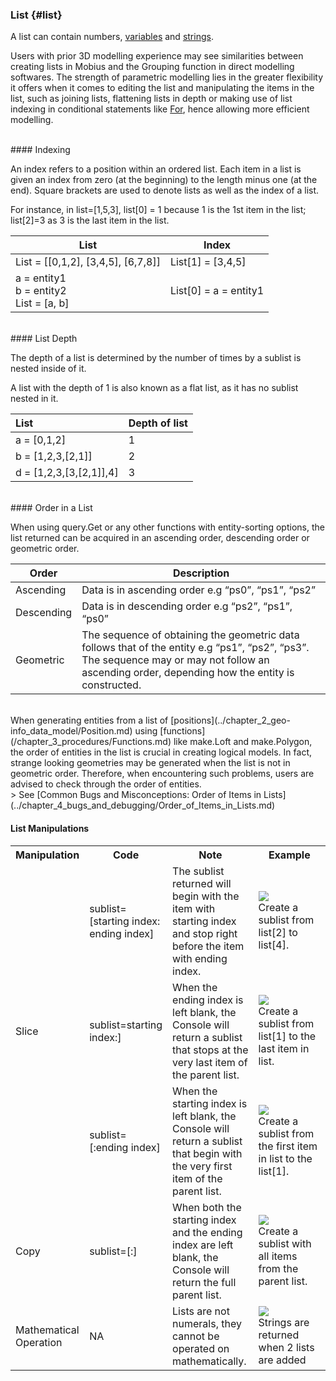 ### List {#list}

A list can contain numbers, [variables](/chapter_3_procedures/Assignment_Statement.md) and [strings](Values.md).

Users with prior 3D modelling experience may see similarities between creating lists in Mobius and the Grouping function in direct modelling softwares. The strength of parametric modelling lies in the greater flexibility it offers when it comes to editing the list and manipulating the items in the list, such as joining lists, flattening lists in depth or making use of list indexing in conditional statements like [For](Loops.md), hence allowing more efficient modelling.

<br>
#### Indexing

An index refers to a position within an ordered list. Each item in a list is given an index from zero (at the beginning) to the length minus one (at the end). Square brackets are used to denote lists as well as the index of a list.

For instance, in list=[1,5,3], list[0] = 1 because 1 is the 1st item in the list; list[2]=3 as 3 is the last item in the list.

| List | Index |
| --- | --- |
| List = [[0,1,2], [3,4,5], [6,7,8]] | List[1] = [3,4,5] |
| a = entity1<br>b = entity2<br>List = [a, b] | List[0] = a = entity1 |

<br>
#### List Depth

The depth of a list is determined by the number of times by a sublist is nested inside of it.

A list with the depth of 1 is also known as a flat list, as it has no sublist nested in it.

| List | Depth of list |
| :--- | :--- |
| a = [0,1,2] | 1 |
| b = [1,2,3,[2,1]] | 2 |
| d = [1,2,3,[3,[2,1]],4] | 3 |

<br>
#### Order in a List

When using query.Get or any other functions with entity-sorting options, the list returned can be acquired in an ascending order, descending order or geometric order.

| Order | Description |
| --- | --- |
| Ascending | Data is in ascending order e.g “ps0”, “ps1”, “ps2” |
| Descending | Data is in descending order e.g “ps2”, “ps1”, “ps0” |
| Geometric | The sequence of obtaining the geometric data follows that of the entity e.g “ps1”, “ps2”, “ps3”. The sequence may or may not follow an ascending order, depending how the entity is constructed. |
<br>
When generating entities from a list of [positions](../chapter_2_geo-info_data_model/Position.md) using [functions](/chapter_3_procedures/Functions.md) like make.Loft and make.Polygon, the order of entities in the list is crucial in creating logical models. In fact, strange looking geometries may be generated when the list is not in geometric order. Therefore, when encountering such problems, users are advised to check through the order of entities.

<br>
> See [Common Bugs and Misconceptions: Order of Items in Lists](../chapter_4_bugs_and_debugging/Order_of_Items_in_Lists.md)

<br>

#### List Manipulations

<table>
    <col width ="20">
    <col width ="60">
    <col width ="150">
    <col width ="250">
    <tr>
    <th>Manipulation</th>
    <th>Code</th>
    <th>Note</th>
    <th>Example</th>
    </tr>
    <tr>
    <td rowspan="3">Slice</td>
    <td>sublist=[starting index: ending index]</td>
    <td>The sublist returned will begin with the item with starting index and stop right before the item with ending index. </td>
    <td><img src ="../assets/chapter_3_assets/List_1.png"></img><br> Create a sublist from list[2] to list[4].</td>
    </tr>
    <tr>
    <td>sublist=starting index:]</td>
    <td>When the ending index is left blank, the Console will return a sublist that stops at the very last item of the parent list.</td>
    <td><img src ="../assets/chapter_3_assets/List_2.png"></img><br>Create a sublist from list[1] to the last item in list.</td>
    </tr>
    <tr>
    <td>sublist=[:ending index]</td>
    <td>When the starting index is left blank, the Console will return a sublist that begin with the very first item of the parent list.</td>
    <td><img src ="../assets/chapter_3_assets/List_3.png"</img><br> Create a sublist from the first item in list to the list[1].
    </tr>
    <tr>
    <td>Copy</td>
    <td>sublist=[:]</td>
    <td>When both the starting index and the ending index are left blank, the Console will return the full parent list.</td>
    <td><img src="../assets/chapter_3_assets/List_4.png"</img><br>Create a sublist with all items from the parent list.</td>
    </tr>
    <tr>
    <td>Mathematical Operation</td>
    <td>NA</td>
    <td>Lists are not numerals, they cannot be operated on mathematically.</td>
    <td><img src="../assets/chapter_3_assets/List_5.png"</img><br>Strings are returned when 2 lists are added</td>
    </table>
    


